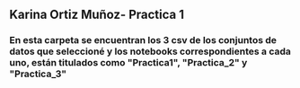 ## Karina Ortiz Muñoz- Practica 1


### En esta carpeta se encuentran los 3 csv de los conjuntos de datos que seleccioné y los notebooks correspondientes a cada uno, están titulados como "Practica1", "Practica_2" y "Practica_3"
